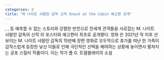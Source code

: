 ```yaml
---
categories: d
title: "M 나이트 샤말란 감독 신작 Knock at the Cabin 예고편 공개"
---
```

, ,  등 예측할 수 없는 스토리와 강렬한 반전으로 전세계 관객들을 사로잡는 M. 나이트 샤말란 감독의 신작 의 포스터와 예고편이 최초로 공개됐다. 영화 은 2021년 작  이후 선보이는 M. 나이트 샤말란 감독의 15번째 장편 영화로 오두막으로 휴가를 떠난 한 가족이 갑작스럽게 등장한 낯선 이들로 인해 극단적인 선택을 해야하는 상황에 놓이면서 펼쳐지는 공포 스릴러 작품이다. 이는 작가 폴 G. 트렘블레이의 소설 